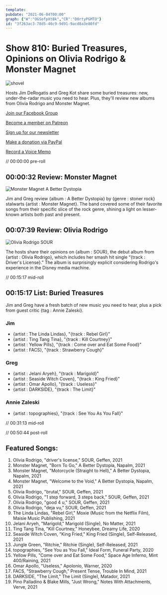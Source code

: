 ```yaml
---
template: 
pubdate: "2021-06-04T00:00"
graph: {"W":"OGSofpXtBk","CR":"D0rtyPGMTO"}
id: "3f263ac3-78d5-46c9-9d91-9acd8a3e80fd"
---
```






# Show 810: Buried Treasures, Opinions on Olivia Rodrigo & Monster Magnet

![shovel](https://static.soundopinions.org/images/2021/untitled-design.jpeg)

Hosts Jim DeRogatis and Greg Kot share some buried treasures: new, under-the-radar music you need to hear. Plus, they'll review new albums from Olivia Rodrigo and Monster Magnet. 

[Join our Facebook Group](https://bit.ly/3sivr9T)

[Become a member on Patreon](https://bit.ly/3slWZvc)

[Sign up for our newsletter](https://bit.ly/3eEvRnG)

[Make a donation via PayPal](https://bit.ly/3dmt9lU)

[Record a Voice Memo](https://bit.ly/2RyD5Ah)

// 00:00:00 pre-roll



## 00:00:32 Review: Monster Magnet

![Monster Magnet A Better Dystopia](https://static.soundopinions.org/assets/810/W1.jpg)

Jim and Greg review {album : A Better Dystopia} by {genre : stoner rock} stalwarts {artist : Monster Magnet}. The band covered some of their favorite songs from their specific slice of the rock genre, shining a light on lesser-known artists both past and present.



## 00:07:39 Review: Olivia Rodrigo

![Olivia Rodrigo SOUR](https://static.soundopinions.org/assets/810/CR12.jpg)

The hosts share their opinions on {album : SOUR}, the debut album from {artist : Olivia Rodrigo}, which includes her smash hit single “{track : Driver's License}.” The album is surprisingly explicit considering Rodrigo's experience in the Disney media machine.

// 00:15:17 mid-roll



## 00:15:17 List: Buried Treasures

Jim and Greg have a fresh batch of new music you need to hear, plus a pick from guest critic {tag : Annie Zaleski}.


### Jim

- {artist : The Linda Lindas}, "{track : Rebel Girl}"
- {artist : Ting Tang Tina}, "{track : Kill Courtney}"
- {artist : Yellow Pills}, "{track : Come over and Eat Some Food}"
- {artist : FACS}, "{track : Strawberry Cough}"


### Greg

- {artist : Jelani Aryeh}, "{track : Marigold}"
- {artist : Seaside Witch Coven}, "{track : King Fried}"
- {artist : Omar Apollo}, "{track : Useless}"
- {artist : DARKSIDE}, "{track : The Limit}"


### Annie Zaleski

- {artist : topographies}, "{track : See You As You Fall}"

// 00:31:13 mid-roll

// 00:50:44 post-roll



## Featured Songs:

1. Olivia Rodrigo, "driver's license," SOUR, Geffen, 2021
2. Monster Magnet, "Born To Go," A Better Dystopia, Napalm, 2021
3. Monster Magnet, "Motorcycle (Straight to Hell)," A Better Dystopia, Napalm, 2021
4. Monster Magnet, "Welcome to the Void," A Better Dystopia, Napalm, 2021
5. Olivia Rodrigo, "brutal," SOUR, Geffen, 2021
6. Olivia Rodrigo, "1 step forward, 3 steps back," SOUR, Geffen, 2021
7. Olivia Rodrigo, "good 4 u," SOUR, Geffen, 2021
8. Olivia Rodrigo, "deja vu," SOUR, Geffen, 2021
9. The Linda Lindas, "Rebel Girl," Moxie (Music from the Netflix Film), Maisie Music Publishing, 2021
10. Jelani Aryeh, "Marigold," Marigold (Single), No Matter, 2021
11. Ting Tang Tina, "Kill Courtney," Honeybee, Dreamy Life, 2020
12. Seaside Witch Coven, "King Fried," King Fried (Single), Self-Released, 2021
13. Jungle Green, "Ritchie," Ritchie (Single), Self-Released, 2021
14. topographies, "See You as You Fall," Ideal Form, Funeral Party, 2020
15. Yellow Pills, "Come over and Eat Some Food," Space Age Inferno, Mint 400/Raining, 2021
16. Omar Apollo, "Useless," Apolonio, Warner, 2020
17. FACS, "Strawberry Cough," Present Tense, Trouble In Mind, 2021
18. DARKSIDE, "The Limit," The Limit (Single), Matador, 2021
19. Pino Palladino & Blake Mills, "Just Wrong," Notes With Attachments, Verve, 2021
